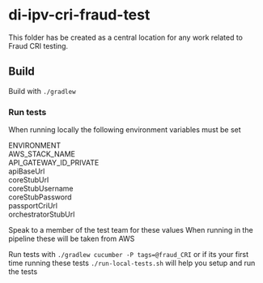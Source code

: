 # di-ipv-cri-fraud-test

This folder has be created as a central location for any work related to Fraud CRI testing.

## Build

Build with `./gradlew`

### Run tests
When running locally the following environment variables must be set


ENVIRONMENT \
AWS_STACK_NAME \
API_GATEWAY_ID_PRIVATE \
apiBaseUrl \
coreStubUrl \
coreStubUsername \
coreStubPassword \
passportCriUrl  \
orchestratorStubUrl 


Speak to a member of the test team for these values
When running in the pipeline these will be taken from AWS

Run tests with `./gradlew cucumber -P tags=@fraud_CRI`
or if its your first time running these tests `./run-local-tests.sh` will help you setup
and run the tests
